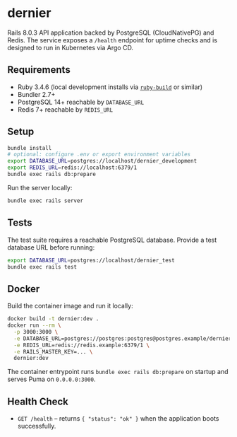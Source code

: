 # dernier

Rails 8.0.3 API application backed by PostgreSQL (CloudNativePG) and Redis. The service exposes a `/health` endpoint for uptime checks and is designed to run in Kubernetes via Argo CD.

## Requirements

- Ruby 3.4.6 (local development installs via [`ruby-build`](https://github.com/rbenv/ruby-build) or similar)
- Bundler 2.7+
- PostgreSQL 14+ reachable by `DATABASE_URL`
- Redis 7+ reachable by `REDIS_URL`

## Setup

```bash
bundle install
# optional: configure .env or export environment variables
export DATABASE_URL=postgres://localhost/dernier_development
export REDIS_URL=redis://localhost:6379/1
bundle exec rails db:prepare
```

Run the server locally:

```bash
bundle exec rails server
```

## Tests

The test suite requires a reachable PostgreSQL database. Provide a test database URL before running:

```bash
export DATABASE_URL=postgres://localhost/dernier_test
bundle exec rails test
```

## Docker

Build the container image and run it locally:

```bash
docker build -t dernier:dev .
docker run --rm \
  -p 3000:3000 \
  -e DATABASE_URL=postgres://postgres:postgres@postgres.example/dernier \
  -e REDIS_URL=redis://redis.example:6379/1 \
  -e RAILS_MASTER_KEY=... \
  dernier:dev
```

The container entrypoint runs `bundle exec rails db:prepare` on startup and serves Puma on `0.0.0.0:3000`.

## Health Check

- `GET /health` – returns `{ "status": "ok" }` when the application boots successfully.
